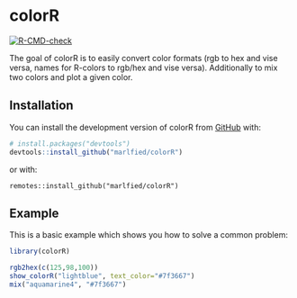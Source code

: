 
<!-- README.md is generated from README.Rmd. Please edit that file -->

# colorR

<!-- badges: start -->

[![R-CMD-check](https://github.com/marlfied/colorR/actions/workflows/R-CMD-check.yaml/badge.svg)](https://github.com/marlfied/colorR/actions/workflows/R-CMD-check.yaml)
<!-- badges: end -->

The goal of colorR is to easily convert color formats (rgb to hex and vise versa, names for R-colors to rgb/hex and vise versa). Additionally to mix two colors and plot a given color.

## Installation

You can install the development version of colorR from
[GitHub](https://github.com/) with:

``` r
# install.packages("devtools")
devtools::install_github("marlfied/colorR")
```
or with:

```{r}
remotes::install_github("marlfied/colorR")
```


## Example

This is a basic example which shows you how to solve a common problem:

``` r
library(colorR)

rgb2hex(c(125,98,100))
show_colorR("lightblue", text_color="#7f3667")
mix("aquamarine4", "#7f3667")
```

